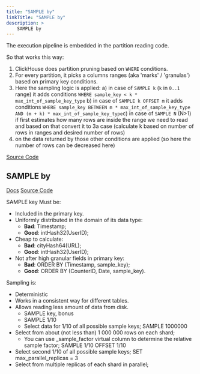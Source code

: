 ```yaml
---
title: "SAMPLE by"
linkTitle: "SAMPLE by"
description: >
    SAMPLE by
---
```

The execution pipeline is embedded in the partition reading code.

So that works this way:

1. ClickHouse does partition pruning based on `WHERE` conditions.
2. For every partition, it picks a columns ranges (aka 'marks' / 'granulas') based on primary key conditions.
3. Here the sampling logic is applied: a) in case of `SAMPLE k` (`k` in `0..1` range) it adds conditions `WHERE sample_key < k * max_int_of_sample_key_type` b) in case of `SAMPLE k OFFSET m` it adds conditions `WHERE sample_key BETWEEN m * max_int_of_sample_key_type AND (m + k) * max_int_of_sample_key_type`c) in case of `SAMPLE N` (N>1) if first estimates how many rows are inside the range we need to read and based on that convert it to 3a case (calculate k based on number of rows in ranges and desired number of rows)
4. on the data returned by those other conditions are applied (so here the number of rows can be decreased here)

[Source Code](https://github.com/ClickHouse/ClickHouse/blob/92c937db8b50844c7216d93c5c398d376e82f6c3/src/Storages/MergeTree/MergeTreeDataSelectExecutor.cpp#L355)

## SAMPLE by

[Docs](https://clickhouse.yandex/docs/en/query_language/select/#select-sample-clause)
[Source Code](https://github.com/ClickHouse/ClickHouse/blob/92c937db8b50844c7216d93c5c398d376e82f6c3/src/Storages/MergeTree/MergeTreeDataSelectExecutor.cpp#L355)

SAMPLE key
Must be:

* Included in the primary key.
* Uniformly distributed in the domain of its data type:
  * **Bad**: Timestamp;
  * **Good**: intHash32(UserID);
* Cheap to calculate:
  * **Bad**: cityHash64(URL);
  * **Good**: intHash32(UserID);
* Not after high granular fields in primary key:
  * **Bad**: ORDER BY (Timestamp, sample_key);
  * **Good**: ORDER BY (CounterID, Date, sample_key).

Sampling is:

* Deterministic
* Works in a consistent way for different tables.
* Allows reading less amount of data from disk.
  * SAMPLE key, bonus
  * SAMPLE 1/10
  * Select data for 1/10 of all possible sample keys; SAMPLE 1000000
* Select from about (not less than) 1 000 000 rows on each shard;
  * You can use _sample_factor virtual column to determine the relative sample factor; SAMPLE 1/10 OFFSET 1/10
* Select second 1/10 of all possible sample keys; SET max_parallel_replicas = 3
* Select from multiple replicas of each shard in parallel;
